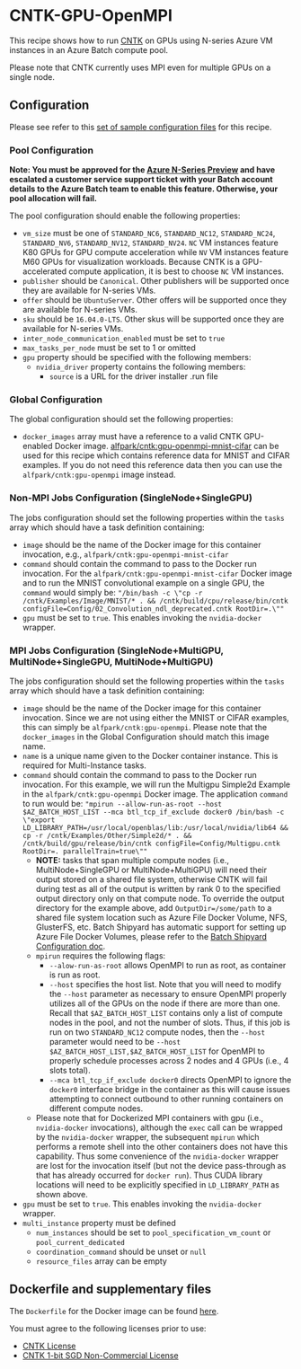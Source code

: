 # CNTK-GPU-OpenMPI
This recipe shows how to run [CNTK](https://cntk.ai/) on
GPUs using N-series Azure VM instances in an Azure Batch compute pool.

Please note that CNTK currently uses MPI even for multiple GPUs on a single
node.

## Configuration
Please see refer to this [set of sample configuration files](./config) for
this recipe.

### Pool Configuration
**Note: You must be approved for the
[Azure N-Series Preview](http://gpu.azure.com/) and have escalated a
customer service support ticket with your Batch account details to the Azure
Batch team to enable this feature. Otherwise, your pool allocation will fail.**

The pool configuration should enable the following properties:
* `vm_size` must be one of `STANDARD_NC6`, `STANDARD_NC12`, `STANDARD_NC24`,
`STANDARD_NV6`, `STANDARD_NV12`, `STANDARD_NV24`. `NC` VM instances feature
K80 GPUs for GPU compute acceleration while `NV` VM instances feature
M60 GPUs for visualization workloads. Because CNTK is a GPU-accelerated
compute application, it is best to choose `NC` VM instances.
* `publisher` should be `Canonical`. Other publishers will be supported
once they are available for N-series VMs.
* `offer` should be `UbuntuServer`. Other offers will be supported once they
are available for N-series VMs.
* `sku` should be `16.04.0-LTS`. Other skus will be supported once they are
available for N-series VMs.
* `inter_node_communication_enabled` must be set to `true`
* `max_tasks_per_node` must be set to 1 or omitted
* `gpu` property should be specified with the following members:
  * `nvidia_driver` property contains the following members:
    * `source` is a URL for the driver installer .run file

### Global Configuration
The global configuration should set the following properties:
* `docker_images` array must have a reference to a valid CNTK GPU-enabled
Docker image.
[alfpark/cntk:gpu-openmpi-mnist-cifar](https://hub.docker.com/r/alfpark/cntk/)
can be used for this recipe which contains reference data for MNIST and CIFAR
examples. If you do not need this reference data then you can use the
`alfpark/cntk:gpu-openmpi` image instead.

### Non-MPI Jobs Configuration (SingleNode+SingleGPU)
The jobs configuration should set the following properties within the `tasks`
array which should have a task definition containing:
* `image` should be the name of the Docker image for this container invocation,
e.g., `alfpark/cntk:gpu-openmpi-mnist-cifar`
* `command` should contain the command to pass to the Docker run invocation.
For the `alfpark/cntk:gpu-openmpi-mnist-cifar` Docker image and to run the
MNIST convolutional example on a single GPU, the `command` would simply
be:
`"/bin/bash -c \"cp -r /cntk/Examples/Image/MNIST/* . && /cntk/build/cpu/release/bin/cntk configFile=Config/02_Convolution_ndl_deprecated.cntk RootDir=.\""`
* `gpu` must be set to `true`. This enables invoking the `nvidia-docker`
wrapper.

### MPI Jobs Configuration (SingleNode+MultiGPU, MultiNode+SingleGPU, MultiNode+MultiGPU)
The jobs configuration should set the following properties within the `tasks`
array which should have a task definition containing:
* `image` should be the name of the Docker image for this container invocation.
Since we are not using either the MNIST or CIFAR examples, this can simply
be `alfpark/cntk:gpu-openmpi`. Please note that the `docker_images` in
the Global Configuration should match this image name.
* `name` is a unique name given to the Docker container instance. This is
required for Multi-Instance tasks.
* `command` should contain the command to pass to the Docker run invocation.
For this example, we will run the Multigpu Simple2d Example in the
`alfpark/cntk:gpu-openmpi` Docker image. The application `command` to run
would be:
`"mpirun --allow-run-as-root --host $AZ_BATCH_HOST_LIST --mca btl_tcp_if_exclude docker0 /bin/bash -c \"export LD_LIBRARY_PATH=/usr/local/openblas/lib:/usr/local/nvidia/lib64 && cp -r /cntk/Examples/Other/Simple2d/* . && /cntk/build/gpu/release/bin/cntk configFile=Config/Multigpu.cntk RootDir=. parallelTrain=true\""`
  * **NOTE:** tasks that span multiple compute nodes
    (i.e., MultiNode+SingleGPU or MultiNode+MultiGPU) will need their output
    stored on a shared file system, otherwise CNTK will fail during test
    as all of the output is written by rank 0 to the specified output
    directory only on that compute node. To override the output directory for
    the example above, add `OutputDir=/some/path` to a shared file system
    location such as Azure File Docker Volume, NFS, GlusterFS, etc. Batch
    Shipyard has automatic support for setting up Azure File Docker Volumes,
    please refer to the
    [Batch Shipyard Configuration doc](../../docs/02-batch-shipyard-configuration.md).
  * `mpirun` requires the following flags:
    * `--alow-run-as-root` allows OpenMPI to run as root, as container is run
      as root.
    * `--host` specifies the host list. Note that you will need to modify
      the `--host` parameter as necessary to ensure OpenMPI properly utilizes
      all of the GPUs on the node if there are more than one. Recall that
      `$AZ_BATCH_HOST_LIST` contains only a list of compute nodes in the pool,
      and not the number of slots. Thus, if this job is run on two
      `STANDARD_NC12` compute nodes, then the `--host` parameter would need to
      be `--host $AZ_BATCH_HOST_LIST,$AZ_BATCH_HOST_LIST` for OpenMPI to
      properly schedule processes across 2 nodes and 4 GPUs (i.e., 4 slots
      total).
    * `--mca btl_tcp_if_exclude docker0` directs OpenMPI to ignore the
      `docker0` interface bridge in the container as this will cause issues
      attempting to connect outbound to other running containers on different
      compute nodes.
  * Please note that for Dockerized MPI containers with gpu (i.e.,
    `nvidia-docker` invocations), although the `exec` call can be wrapped by
    the `nvidia-docker` wrapper, the subsequent `mpirun` which performs a
    remote shell into the other containers does not have this capability. Thus
    some convenience of the `nvidia-docker` wrapper are lost for the invocation
    itself (but not the device pass-through as that has already occurred for
    `docker run`). Thus CUDA library locations will need to be explicitly
    specified in `LD_LIBRARY_PATH` as shown above.
* `gpu` must be set to `true`. This enables invoking the `nvidia-docker`
wrapper.
* `multi_instance` property must be defined
  * `num_instances` should be set to `pool_specification_vm_count` or
    `pool_current_dedicated`
  * `coordination_command` should be unset or `null`
  * `resource_files` array can be empty

## Dockerfile and supplementary files
The `Dockerfile` for the Docker image can be found [here](./docker).

You must agree to the following licenses prior to use:
* [CNTK License](https://github.com/Microsoft/CNTK/blob/master/LICENSE.md)
* [CNTK 1-bit SGD Non-Commercial License](https://cntk1bitsgd.codeplex.com/SourceControl/latest#LICENSE-NON-COMMERCIAL.md)
